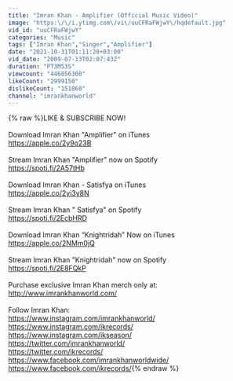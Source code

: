 ```yaml
---
title: "Imran Khan - Amplifier (Official Music Video)"
image: "https:\/\/i.ytimg.com\/vi\/uuCFRaFWjwY\/hqdefault.jpg"
vid_id: "uuCFRaFWjwY"
categories: "Music"
tags: ["Imran Khan","Singer","Amplifier"]
date: "2021-10-31T01:11:28+03:00"
vid_date: "2009-07-13T02:07:43Z"
duration: "PT3M53S"
viewcount: "446856300"
likeCount: "2999150"
dislikeCount: "151860"
channel: "imrankhanworld"
---
```

{% raw %}LIKE &amp; SUBSCRIBE NOW!<br /><br />Download Imran Khan &quot;Amplifier&quot; on iTunes<br /><a rel="nofollow" target="blank" href="https://apple.co/2y9o23B">https://apple.co/2y9o23B</a><br /><br />Stream Imran Khan &quot;Amplifier&quot; now on Spotify<br /><a rel="nofollow" target="blank" href="https://spoti.fi/2A57tHb">https://spoti.fi/2A57tHb</a><br /><br />Download Imran Khan - Satisfya on iTunes <br /><a rel="nofollow" target="blank" href="https://apple.co/2yi3y8N">https://apple.co/2yi3y8N</a><br /><br />Stream Imran Khan &quot; Satisfya&quot; on Spotify<br /><a rel="nofollow" target="blank" href="https://spoti.fi/2EcbHRD">https://spoti.fi/2EcbHRD</a><br /><br />Download Imran Khan “Knightridah” Now on iTunes<br /><a rel="nofollow" target="blank" href="https://apple.co/2NMm0jQ">https://apple.co/2NMm0jQ</a><br /><br />Stream Imran Khan &quot;Knightridah&quot; now on Spotify<br /> <a rel="nofollow" target="blank" href="https://spoti.fi/2E8FQkP">https://spoti.fi/2E8FQkP</a> <br /><br />Purchase exclusive Imran Khan merch only at: <br /><a rel="nofollow" target="blank" href="http://www.imrankhanworld.com/">http://www.imrankhanworld.com/</a><br /><br />Follow Imran Khan:<br /><a rel="nofollow" target="blank" href="https://www.instagram.com/imrankhanworld/">https://www.instagram.com/imrankhanworld/</a><br /><a rel="nofollow" target="blank" href="https://www.instagram.com/ikrecords/">https://www.instagram.com/ikrecords/</a><br /><a rel="nofollow" target="blank" href="https://www.instagram.com/ikseason/">https://www.instagram.com/ikseason/</a><br /><a rel="nofollow" target="blank" href="https://twitter.com/imrankhanworld/">https://twitter.com/imrankhanworld/</a><br /><a rel="nofollow" target="blank" href="https://twitter.com/ikrecords/">https://twitter.com/ikrecords/</a><br /><a rel="nofollow" target="blank" href="https://www.facebook.com/imrankhanworldwide/">https://www.facebook.com/imrankhanworldwide/</a><br /><a rel="nofollow" target="blank" href="https://www.facebook.com/ikrecords/">https://www.facebook.com/ikrecords/</a>{% endraw %}
